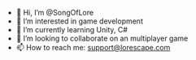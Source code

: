 - 👋 Hi, I’m @SongOfLore
- 👀 I’m interested in game development
- 🌱 I’m currently learning Unity, C#
- 💞️ I’m looking to collaborate on an multiplayer game
- 📫 How to reach me: support@lorescape.com

<!---
SongOfLore/SongOfLore is a ✨ special ✨ repository because its `README.md` (this file) appears on your GitHub profile.
You can click the Preview link to take a look at your changes.
--->
